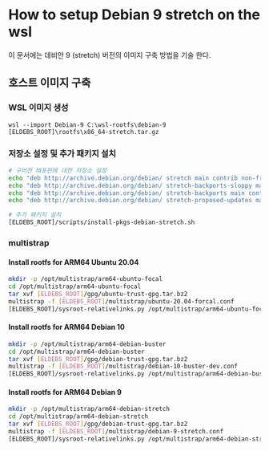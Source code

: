 # How to setup Debian 9 stretch on the wsl
이 문서에는 데비안 9 (stretch) 버전의 이미지 구축 방법을 기술 한다.

## 호스트 이미지 구축
### WSL 이미지 생성
```shell
wsl --import Debian-9 C:\wsl-rootfs\debian-9 [ELDEBS_ROOT]\rootfs\x86_64-stretch.tar.gz
```
### 저장소 설정 및 추가 패키지 설치
```bash
# 구버전 배포판에 대한 저장소 설정
echo "deb http://archive.debian.org/debian/ stretch main contrib non-free" > /etc/apt/sources.list
echo "deb http://archive.debian.org/debian/ stretch-backports-sloppy main contrib non-free" >> /etc/apt/sources.list
echo "deb http://archive.debian.org/debian/ stretch-backports main contrib non-free" >> /etc/apt/sources.list
echo "deb http://archive.debian.org/debian/ stretch-proposed-updates main contrib non-free" >> /etc/apt/sources.list

# 추가 패키지 설치
[ELDEBS_ROOT]/scripts/install-pkgs-debian-stretch.sh
```
### multistrap 

#### Install rootfs for ARM64 Ubuntu 20.04
```bash
mkdir -p /opt/multistrap/arm64-ubuntu-focal
cd /opt/multistrap/arm64-ubuntu-focal
tar xvf [ELDEBS_ROOT]/gpg/ubuntu-trust-gpg.tar.bz2
multistrap -f [ELDEBS_ROOT]/multistrap/ubuntu-20.04-forcal.conf
[ELDEBS_ROOT]/sysroot-relativelinks.py /opt/multistrap/arm64-ubuntu-focal
```

#### Install rootfs for ARM64 Debian 10
```bash
mkdir -p /opt/multistrap/arm64-debian-buster
cd /opt/multistrap/arm64-debian-buster
tar xvf [ELDEBS_ROOT]/gpg/debian-trust-gpg.tar.bz2
multistrap -f [ELDEBS_ROOT]/multistrap/debian-10-buster-dev.conf
[ELDEBS_ROOT]/sysroot-relativelinks.py /opt/multistrap/arm64-debian-buster
```

#### Install rootfs for ARM64 Debian 9
```bash
mkdir -p /opt/multistrap/arm64-debian-stretch
cd /opt/multistrap/arm64-debian-stretch
tar xvf [ELDEBS_ROOT]/gpg/debian-trust-gpg.tar.bz2
multistrap -f [ELDEBS_ROOT]/multistrap/debian-9-stretch.conf
[ELDEBS_ROOT]/sysroot-relativelinks.py /opt/multistrap/arm64-debian-stretch
```
